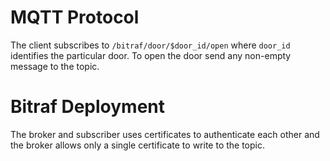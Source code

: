 # MQTT Protocol

The client subscribes to `/bitraf/door/$door_id/open` where `door_id`
identifies the particular door. To open the door send any non-empty
message to the topic.

# Bitraf Deployment

The broker and subscriber uses certificates to authenticate each other
and the broker allows only a single certificate to write to the topic.
